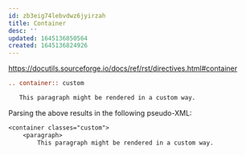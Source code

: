 ```yaml
---
id: zb3eig74lebvdwz6jyirzah
title: Container
desc: ''
updated: 1645136850564
created: 1645136824926
---
```


<https://docutils.sourceforge.io/docs/ref/rst/directives.html#container>

```rst
.. container:: custom

   This paragraph might be rendered in a custom way.
```

Parsing the above results in the following pseudo-XML:

```rst
<container classes="custom">
    <paragraph>
        This paragraph might be rendered in a custom way.
```
